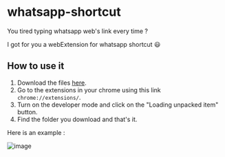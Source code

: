 # whatsapp-shortcut
You tired typing whatsapp web's link every time ?

I got for you a webExtension for whatsapp shortcut 😃

## How to use it
1. Download the files [here](https://github.com/yechielb2000/whatsapp-shortcut/archive/refs/heads/master.zip).
2. Go to the extensions in your chrome using this link `chrome://extensions/`.
3. Turn on the developer mode and click on the "Loading unpacked item" button.
4. Find the folder you download and that's it. 

Here is an example :

![image](https://user-images.githubusercontent.com/51932344/151784917-856d5f3a-a0a6-40d6-8b28-cc931de5c89b.png)
